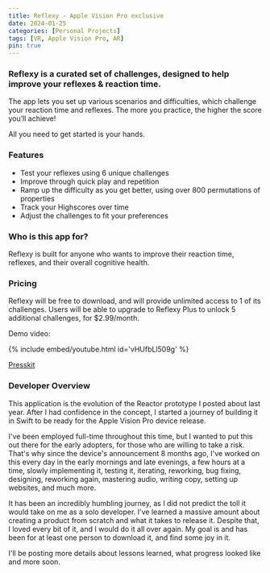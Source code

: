 ```yaml
---
title: Reflexy - Apple Vision Pro exclusive
date: 2024-01-25
categories: [Personal Projects]
tags: [VR, Apple Vision Pro, AR]
pin: true
---
```


### Reflexy is a curated set of challenges, designed to help improve your reflexes & reaction time.
The app lets you set up various scenarios and difficulties, which challenge your reaction time and reflexes. The more you practice, the higher the score you’ll achieve!

All you need to get started is your hands.

### Features
- Test your reflexes using 6 unique challenges
- Improve through quick play and repetition
- Ramp up the difficulty as you get better, using over 800 permutations of properties
- Track your Highscores over time
- Adjust the challenges to fit your preferences

### Who is this app for?
Reflexy is built for anyone who wants to improve their reaction time, reflexes, and their overall cognitive health.

### Pricing
Reflexy will be free to download, and will provide unlimited access to 1 of its challenges. Users will be able to upgrade to Reflexy Plus to unlock 5 additional challenges, for $2.99/month.

Demo video:

{% include embed/youtube.html id='vHUfbLl509g' %}

[Presskit](https://impresskit.net/488b84bc-3e35-4e8f-81e7-c0133578644b)

### Developer Overview
This application is the evolution of the Reactor prototype I posted about last year. After I had confidence in the concept, I started a journey of building it in Swift to be ready for the Apple Vision Pro device release.

I've been employed full-time throughout this time,  but I wanted to put this out there for the early adopters, for those who are willing to take a risk. That's why since the device's announcement 8 months ago, I've worked on this every day in the early mornings and late evenings, a few hours at a time, slowly implementing it, testing it, iterating, reworking, bug fixing, designing, reworking again, mastering audio, writing copy, setting up websites, and much more. 

It has been an incredibly humbling journey, as I did not predict the toll it would take on me as a solo developer. I've learned a massive amount about creating a product from scratch and what it takes to release it. Despite that, I loved every bit of it, and I would do it all over again. My goal is and has been for at least one person to download it, and find some joy in it.


I'll be posting more details about lessons learned, what progress looked like and more soon. 
